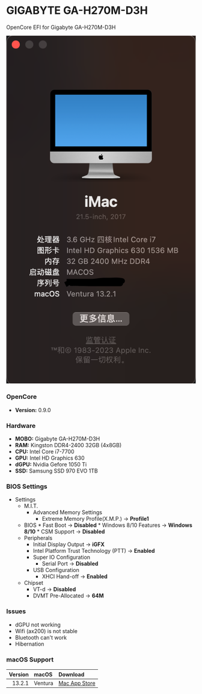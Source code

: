 # GIGABYTE GA-H270M-D3H

OpenCore EFI for Gigabyte GA-H270M-D3H

![about](https://raw.githubusercontent.com/securecrt/GA-H270M-D3H/master/about.png)


### OpenCore 
* **Version:** 0.9.0

### Hardware

* **MOBO:** Gigabyte GA-H270M-D3H
* **RAM:** Kingston DDR4-2400 32GB (4x8GB)
* **CPU:** Intel Core i7-7700
* **GPU:** Intel HD Graphics 630
* **dGPU:** Nvidia Gefore 1050 Ti
* **SSD:** Samsung SSD 970 EVO 1TB

### BIOS Settings

* Settings
	* M.I.T.
		*  Advanced Memory Settings
			*  Extreme Memory Profile(X.M.P.) → **Profile1**
	*  BIOS
			*  Fast Boot → **Disabled**
			*  Windows 8/10 Features → **Windows 8/10**
			*  CSM Support → **Disabled**
	* Peripherals
		* Initial Display Output → **iGFX**
		* Intel Platform Trust Technology (PTT) → **Enabled**
		* Super IO Configuration
			* Serial Port → **Disabled** 
		* USB Configuration
			* XHCI Hand-off → **Enabled**
	* Chipset
		* VT-d → **Disabled**      
		* DVMT Pre-Allocated → **64M**

### Issues
* dGPU not working
* Wifi (ax200) is not stable
* Bluetooth can't work
* Hibernation

### macOS Support
| Version   | macOS | Download |
| --------: | :---- | :------- |
| 13.2.1 | Ventura | [Mac App Store](https://apps.apple.com/us/app/macos-ventura/id1638787999?mt=12) |